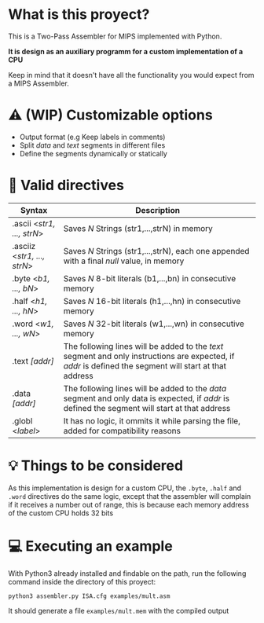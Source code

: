 # What is this proyect?

This is a Two-Pass Assembler for MIPS implemented with Python.

**It is design as an auxiliary programm for a custom implementation of a CPU**

Keep in mind that it doesn't have all the functionality you would expect from a MIPS Assembler.

# :warning: (**WIP**) Customizable options

* Output format (e.g Keep labels in comments)
* Split *data* and *text* segments in different files 
* Define the segments dynamically or statically

# :memo: Valid directives

| Syntax                      | Description                                                                                   |
| --------------------------- | --------------------------------------------------------------------------------------------  |
| .ascii <*str1, ..., strN*>  | Saves *N* Strings (str1,...,strN) in memory                                                   |
| .asciiz <*str1, ..., strN*> | Saves *N* Strings (str1,...,strN), each one appended with a final *null* value, in memory     |
| .byte <*b1, ..., bN*>       | Saves *N*  8-bit literals (b1,...,bn) in consecutive memory                                   |
| .half <*h1, ..., hN*>       | Saves *N* 16-bit literals (h1,...,hn) in consecutive memory                                   |
| .word <*w1, ..., wN*>       | Saves *N* 32-bit literals (w1,...,wn) in consecutive memory                                   |
| .text *[addr]*              | The following lines will be added to the *text* segment and only instructions are expected, if *addr* is defined the segment will start at that address    |
| .data *[addr]*              | The following lines will be added to the *data* segment and only data is expected, if *addr* is defined the segment will start at that address             |
| .globl <*label*>            | It has no logic, it ommits it while parsing the file, added for compatibility reasons         |

# :bulb: Things to be considered

As this implementation is design for a custom CPU, the `.byte`, `.half` and `.word` directives do the same logic,
except that the assembler will complain if it receives a number out of range, this is because each memory address of the custom CPU holds 32 bits

# :computer: Executing an example

With Python3 already installed and findable on the path, run the following command inside the directory of this proyect:

`python3 assembler.py ISA.cfg examples/mult.asm`

It should generate a file `examples/mult.mem` with the compiled output
